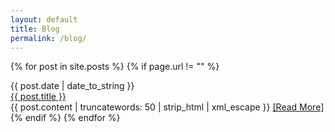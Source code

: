 ```yaml
---
layout: default
title: Blog
permalink: /blog/
---
```


{% for post in site.posts %}
{% if page.url != "" %}
  <div id="date">{{ post.date | date_to_string }}</div>
  <div id="page-title"><a href="{{ post.url }}">{{ post.title }}</a></div>
  {{ post.content | truncatewords: 50 | strip_html | xml_escape }}
  <a href="{{ post.url }}">[Read&nbsp;More]</a>
{% endif %}
{% endfor %}
<br><br>
